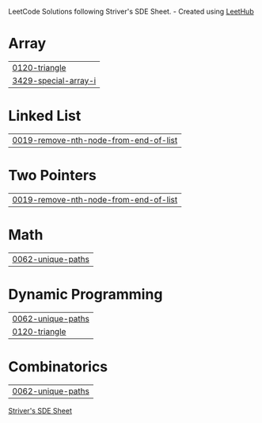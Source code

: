 LeetCode Solutions following Striver's SDE Sheet. - Created using [LeetHub](https://github.com/QasimWani/LeetHub)




# Array
|  |
| ------- |
| [0120-triangle](https://github.com/Niraj1608/Leetcode-Practise/tree/master/0120-triangle) |
| [3429-special-array-i](https://github.com/Niraj1608/Leetcode-Practise/tree/master/3429-special-array-i) |
# Linked List
|  |
| ------- |
| [0019-remove-nth-node-from-end-of-list](https://github.com/Niraj1608/Leetcode-Practise/tree/master/0019-remove-nth-node-from-end-of-list) |
# Two Pointers
|  |
| ------- |
| [0019-remove-nth-node-from-end-of-list](https://github.com/Niraj1608/Leetcode-Practise/tree/master/0019-remove-nth-node-from-end-of-list) |
# Math
|  |
| ------- |
| [0062-unique-paths](https://github.com/Niraj1608/Leetcode-Practise/tree/master/0062-unique-paths) |
# Dynamic Programming
|  |
| ------- |
| [0062-unique-paths](https://github.com/Niraj1608/Leetcode-Practise/tree/master/0062-unique-paths) |
| [0120-triangle](https://github.com/Niraj1608/Leetcode-Practise/tree/master/0120-triangle) |
# Combinatorics
|  |
| ------- |
| [0062-unique-paths](https://github.com/Niraj1608/Leetcode-Practise/tree/master/0062-unique-paths) |

 [Striver's SDE Sheet](https://takeuforward.org/interviews/strivers-sde-sheet-top-coding-interview-problems/)
